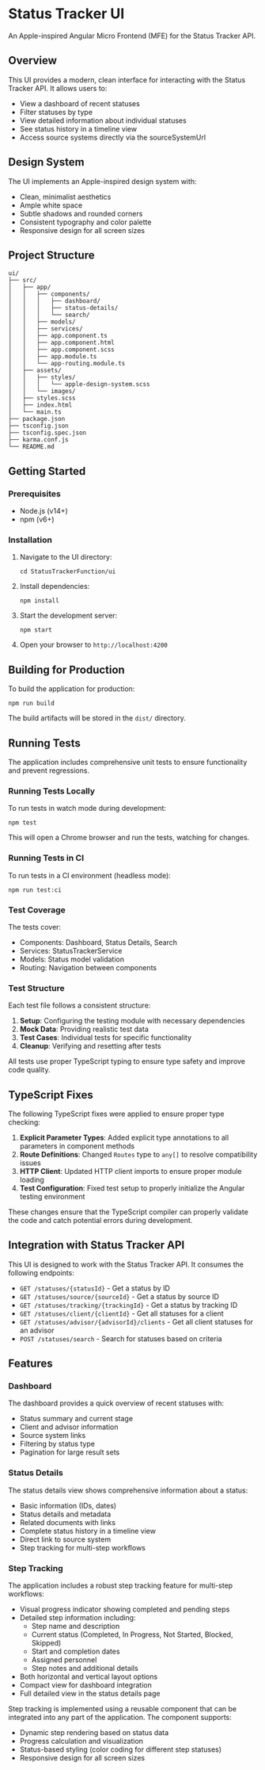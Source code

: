 # Status Tracker UI

An Apple-inspired Angular Micro Frontend (MFE) for the Status Tracker API.

## Overview

This UI provides a modern, clean interface for interacting with the Status Tracker API. It allows users to:

- View a dashboard of recent statuses
- Filter statuses by type
- View detailed information about individual statuses
- See status history in a timeline view
- Access source systems directly via the sourceSystemUrl

## Design System

The UI implements an Apple-inspired design system with:

- Clean, minimalist aesthetics
- Ample white space
- Subtle shadows and rounded corners
- Consistent typography and color palette
- Responsive design for all screen sizes

## Project Structure

```
ui/
├── src/
│   ├── app/
│   │   ├── components/
│   │   │   ├── dashboard/
│   │   │   ├── status-details/
│   │   │   └── search/
│   │   ├── models/
│   │   ├── services/
│   │   ├── app.component.ts
│   │   ├── app.component.html
│   │   ├── app.component.scss
│   │   ├── app.module.ts
│   │   └── app-routing.module.ts
│   ├── assets/
│   │   ├── styles/
│   │   │   └── apple-design-system.scss
│   │   └── images/
│   ├── styles.scss
│   ├── index.html
│   └── main.ts
├── package.json
├── tsconfig.json
├── tsconfig.spec.json
├── karma.conf.js
└── README.md
```

## Getting Started

### Prerequisites

- Node.js (v14+)
- npm (v6+)

### Installation

1. Navigate to the UI directory:
   ```
   cd StatusTrackerFunction/ui
   ```

2. Install dependencies:
   ```
   npm install
   ```

3. Start the development server:
   ```
   npm start
   ```

4. Open your browser to `http://localhost:4200`

## Building for Production

To build the application for production:

```
npm run build
```

The build artifacts will be stored in the `dist/` directory.

## Running Tests

The application includes comprehensive unit tests to ensure functionality and prevent regressions.

### Running Tests Locally

To run tests in watch mode during development:

```
npm test
```

This will open a Chrome browser and run the tests, watching for changes.

### Running Tests in CI

To run tests in a CI environment (headless mode):

```
npm run test:ci
```

### Test Coverage

The tests cover:

- Components: Dashboard, Status Details, Search
- Services: StatusTrackerService
- Models: Status model validation
- Routing: Navigation between components

### Test Structure

Each test file follows a consistent structure:

1. **Setup**: Configuring the testing module with necessary dependencies
2. **Mock Data**: Providing realistic test data
3. **Test Cases**: Individual tests for specific functionality
4. **Cleanup**: Verifying and resetting after tests

All tests use proper TypeScript typing to ensure type safety and improve code quality.

## TypeScript Fixes

The following TypeScript fixes were applied to ensure proper type checking:

1. **Explicit Parameter Types**: Added explicit type annotations to all parameters in component methods
2. **Route Definitions**: Changed `Routes` type to `any[]` to resolve compatibility issues
3. **HTTP Client**: Updated HTTP client imports to ensure proper module loading
4. **Test Configuration**: Fixed test setup to properly initialize the Angular testing environment

These changes ensure that the TypeScript compiler can properly validate the code and catch potential errors during development.

## Integration with Status Tracker API

This UI is designed to work with the Status Tracker API. It consumes the following endpoints:

- `GET /statuses/{statusId}` - Get a status by ID
- `GET /statuses/source/{sourceId}` - Get a status by source ID
- `GET /statuses/tracking/{trackingId}` - Get a status by tracking ID
- `GET /statuses/client/{clientId}` - Get all statuses for a client
- `GET /statuses/advisor/{advisorId}/clients` - Get all client statuses for an advisor
- `POST /statuses/search` - Search for statuses based on criteria

## Features

### Dashboard

The dashboard provides a quick overview of recent statuses with:
- Status summary and current stage
- Client and advisor information
- Source system links
- Filtering by status type
- Pagination for large result sets

### Status Details

The status details view shows comprehensive information about a status:
- Basic information (IDs, dates)
- Status details and metadata
- Related documents with links
- Complete status history in a timeline view
- Direct link to source system 
- Step tracking for multi-step workflows

### Step Tracking

The application includes a robust step tracking feature for multi-step workflows:

- Visual progress indicator showing completed and pending steps
- Detailed step information including:
  - Step name and description
  - Current status (Completed, In Progress, Not Started, Blocked, Skipped)
  - Start and completion dates
  - Assigned personnel
  - Step notes and additional details
- Both horizontal and vertical layout options
- Compact view for dashboard integration
- Full detailed view in the status details page

Step tracking is implemented using a reusable component that can be integrated into any part of the application. The component supports:

- Dynamic step rendering based on status data
- Progress calculation and visualization
- Status-based styling (color coding for different step statuses)
- Responsive design for all screen sizes 